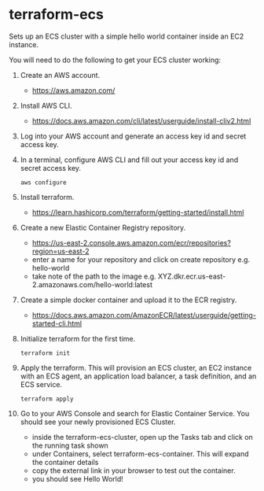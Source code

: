# terraform-ecs
Sets up an ECS cluster with a simple hello world container inside an EC2 instance.

You will need to do the following to get your ECS cluster working:

1. Create an AWS account.
   - https://aws.amazon.com/

2. Install AWS CLI.
   - https://docs.aws.amazon.com/cli/latest/userguide/install-cliv2.html

3. Log into your AWS account and generate an access key id and secret access key.

4. In a terminal, configure AWS CLI and fill out your access key id and secret access key. 
   
   `aws configure`

5. Install terraform.
   - https://learn.hashicorp.com/terraform/getting-started/install.html

6. Create a new Elastic Container Registry repository.
   - https://us-east-2.console.aws.amazon.com/ecr/repositories?region=us-east-2
   - enter a name for your repository and click on create repository e.g. hello-world
   - take note of the path to the image e.g. XYZ.dkr.ecr.us-east-2.amazonaws.com/hello-world:latest

7. Create a simple docker container and upload it to the ECR registry.
   - https://docs.aws.amazon.com/AmazonECR/latest/userguide/getting-started-cli.html

8. Initialize terraform for the first time.
   
   `terraform init`

9. Apply the terraform. This will provision an ECS cluster, an EC2 instance with an ECS agent, an application load 
balancer, a task definition, and an ECS service.
   
   `terraform apply`

10. Go to your AWS Console and search for Elastic Container Service. You should see your newly provisioned ECS Cluster.
    - inside the terraform-ecs-cluster, open up the Tasks tab and click on the running task shown
    - under Containers, select terraform-ecs-container. This will expand the container details
    - copy the external link in your browser to test out the container.
    - you should see Hello World!